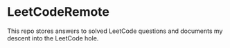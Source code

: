 # LeetCodeRemote

This repo stores answers to solved LeetCode questions and documents my descent into the LeetCode hole.     
 
  
 
 
  
     
   
  
 
  
 
